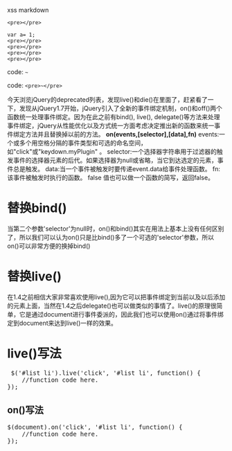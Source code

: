 xss markdown

```
<pre></pre>
```

    var a= 1;
    <pre></pre>
    <pre></pre>
    <pre></pre>
    <pre></pre>



code: `~`

code: `<pre>~</pre>`


今天浏览jQuery的deprecated列表，发现live()和die()在里面了，赶紧看了一下，发现从jQuery1.7开始，jQuery引入了全新的事件绑定机制，on()和off()两个函数统一处理事件绑定。因为在此之前有bind(), live(), delegate()等方法来处理事件绑定，jQuery从性能优化以及方式统一方面考虑决定推出新的函数来统一事件绑定方法并且替换掉以前的方法。 **on(events,[selector],[data],fn)** events:一个或多个用空格分隔的事件类型和可选的命名空间，如"click"或"keydown.myPlugin" 。 selector:一个选择器字符串用于过滤器的触发事件的选择器元素的后代。如果选择器为null或省略，当它到达选定的元素，事件总是触发。 data:当一个事件被触发时要传递event.data给事件处理函数。 fn:该事件被触发时执行的函数。 false 值也可以做一个函数的简写，返回false。

# 替换bind()

当第二个参数'selector'为null时，on()和bind()其实在用法上基本上没有任何区别了，所以我们可以认为on()只是比bind()多了一个可选的'selector'参数，所以on()可以非常方便的换掉bind()

# 替换live()

在1.4之前相信大家非常喜欢使用live(),因为它可以把事件绑定到当前以及以后添加的元素上面，当然在1.4之后delegate()也可以做类似的事情了。live()的原理很简单，它是通过document进行事件委派的，因此我们也可以使用on()通过将事件绑定到document来达到live()一样的效果。

# live()写法

<pre> $('#list li').live('click', '#list li', function() {
    //function code here.
});</pre>

## **<span>on()写法</span>**

<pre>$(document).on('click', '#list li', function() {
    //function code here.
});</pre>



